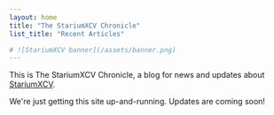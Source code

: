 ```yaml
---
layout: home
title: "The StariumXCV Chronicle"
list_title: "Recent Articles"

# ![StariumXCV banner](/assets/banner.png)
---
```

This is The StariumXCV Chronicle, a blog for news and updates about [StariumXCV](https://www.stariumxcv.com).

We're just getting this site up-and-running. Updates are coming soon!

<br>
